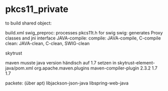 pkcs11_private
==============


to build shared object: 

build.xml
swig_preproc: processes pkcs11t.h for swig
swig: generates Proxy classes and jni interface
JAVA-compile: 
compile: JAVA-compile, C-compile
clean: JAVA-clean, C-clean, SWIG-clean

skytrust

maven
musste java version händisch auf 1.7 setzen 
in skytrust-element-java/pom.xml
    <build>
    <plugins>
      <plugin>
        <groupId>org.apache.maven.plugins</groupId>
        <artifactId>maven-compiler-plugin</artifactId>
        <version>2.3.2</version>
        <configuration>
          <source>1.7</source>
          <target>1.7</target>
        </configuration>
      </plugin>
    </plugins>
  </build>
  
packete: (über apt)
 libjackson-json-java
 libspring-web-java

